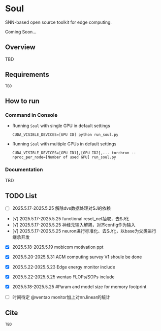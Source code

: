 # Soul

SNN-based open source toolkit for edge computing.

Coming Soon...

## Overview

TBD

## Requirements

```
TBD
```

## How to run
### Command in Console 
- Running `Soul` with single GPU in default settings
    ```
    CUDA_VISIBLE_DEVICES=[GPU ID] python run_soul.py
    ```

- Running `Soul` with multiple GPUs in default settings
    ```
    CUDA_VISIBLE_DEVICES=[GPU ID1],[GPU ID2],... torchrun --nproc_per_node=[Number of used GPU] run_soul.py
    ```

### Documentation

TBD


## TODO List

- [ ] 2025.5.17-2025.5.25 解除dvs数据处理对SJ的依赖
- [√] 2025.5.17-2025.5.25 functional reset_net抽取，去SJ化
- [√] 2025.5.17-2025.5.25 神经元输入解耦，对齐config作为输入
- [√] 2025.5.17-2025.5.25 neuron进行标准化、去SJ化，以base为父类进行继承开发
- [x] 2025.5.18-2025.5.19 mobicom motivation ppt
- [x] 2025.5.20-2025.5.31 ACM computing survey V1 shoule be done
- [x] 2025.5.22-2025.5.23 Edge energy monitor include
- [x] 2025.5.22-2025.5.25 wentao FLOPs/SOPs include
- [x] 2025.5.18-2025.5.25 #Param and model size for memory footprint
- [ ] 时间待定 @wentao monitor加上对nn.linear的统计
 

## Cite

```
TBD
```
